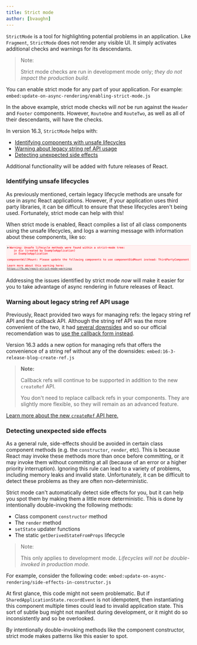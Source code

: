 ```yaml
---
title: Strict mode
author: [bvaughn]
---
```


`StrictMode` is a tool for highlighting potential problems in an application. Like `Fragment`, `StrictMode` does not render any visible UI. It simply activates additional checks and warnings for its descendants.

> Note:
>
> Strict mode checks are run in development mode only; _they do not impact the production build_.

You can enable strict mode for any part of your application. For example:
`embed:update-on-async-rendering/enabling-strict-mode.js`

In the above example, strict mode checks will *not* be run against the `Header` and `Footer` components. However, `RouteOne` and `RouteTwo`, as well as all of their descendants, will have the checks.

In version 16.3, `StrictMode` helps with:
* [Identifying components with unsafe lifecycles](#identifying-unsafe-lifecycles)
* [Warning about legacy string ref API usage](#warning-about-legacy-string-ref-api-usage)
* [Detecting unexpected side effects](#detecting-unexpected-side-effects)

Additional functionality will be added with future releases of React.

### Identifying unsafe lifecycles

As previously mentioned, certain legacy lifecycle methods are unsafe for use in async React applications. However, if your application uses third party libraries, it can be difficult to ensure that these lifecycles aren't being used. Fortunately, strict mode can help with this!

When strict mode is enabled, React compiles a list of all class components using the unsafe lifecycles, and logs a warning message with information about these components, like so:

![](../images/blog/strict-mode-unsafe-lifecycles-warning.png)

Addressing the issues identified by strict mode _now_ will make it easier for you to take advantage of async rendering in future releases of React.

### Warning about legacy string ref API usage

Previously, React provided two ways for managing refs: the legacy string ref API and the callback API. Although the string ref API was the more convenient of the two, it had [several downsides](https://github.com/facebook/react/issues/1373) and so our official recomendation was to [use the callback form instead](https://reactjs.org/docs/refs-and-the-dom.html#legacy-api-string-refs).

Version 16.3 adds a new option for managing refs that offers the convenience of a string ref without any of the downsides:
`embed:16-3-release-blog-create-ref.js`

> **Note:**
>
> Callback refs will continue to be supported in addition to the new `createRef` API.
>
> You don't need to replace callback refs in your components. They are slightly more flexible, so they will remain as an advanced feature.

[Learn more about the new `createRef` API here.](#)

### Detecting unexpected side effects

As a general rule, side-effects should be avoided in certain class component methods (e.g. the `constructor`, `render`, etc). This is because React may invoke these methods more than once before committing, or it may invoke them without committing at all (because of an error or a higher priority interruption). Ignoring this rule can lead to a variety of problems, including memory leaks and invalid state. Unfortunately, it can be difficult to detect these problems as they are often non-deterministic.

Strict mode can't automatically detect side effects for you, but it can help you spot them by making them a little more deterministic. This is done by intentionally double-invoking the following methods:

* Class component `constructor` method
* The `render` method
* `setState` updater functions
* The static `getDerivedStateFromProps` lifecycle

> Note:
>
> This only applies to development mode. _Lifecycles will not be double-invoked in production mode._

For example, consider the following code:
`embed:update-on-async-rendering/side-effects-in-constructor.js`

At first glance, this code might not seem problematic. But if `SharedApplicationState.recordEvent` is not idempotent, then instantiating this component multiple times could lead to invalid application state. This sort of subtle bug might not manifest during development, or it might do so inconsistently and so be overlooked.

By intentionally double-invoking methods like the component constructor, strict mode makes patterns like this easier to spot.
